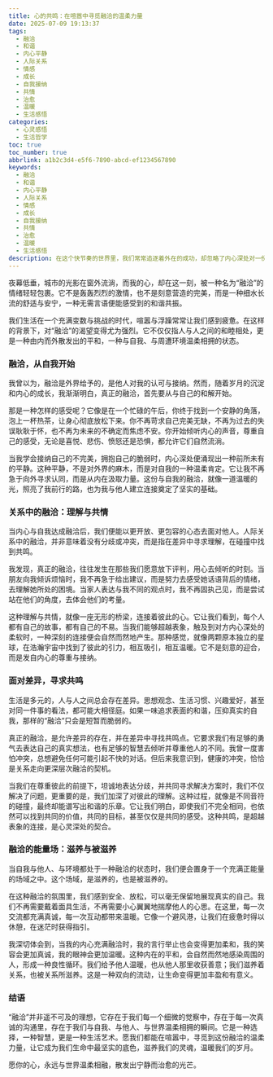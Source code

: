 ```yaml
---
title: 心的共鸣：在喧嚣中寻觅融洽的温柔力量
date: 2025-07-09 19:13:37
tags:
  - 融洽
  - 和谐
  - 内心平静
  - 人际关系
  - 情感
  - 成长
  - 自我接纳
  - 共情
  - 治愈
  - 温暖
  - 生活感悟
categories:
  - 心灵感悟
  - 生活哲学
toc: true
toc_number: true
abbrlink: a1b2c3d4-e5f6-7890-abcd-ef1234567890
keywords:
  - 融洽
  - 和谐
  - 内心平静
  - 人际关系
  - 情感
  - 成长
  - 自我接纳
  - 共情
  - 治愈
  - 温暖
  - 生活感悟
description: 在这个快节奏的世界里，我们常常追逐着外在的成功，却忽略了内心深处对一份“融洽”的渴望。它不仅仅是人际间的和谐，更是与自我、与世界温柔相拥的艺术。今夜，让我们一同探索这份无形却强大的力量，感受它如何滋养我们的生命，让每一个瞬间都充满温暖与安宁。
---
```


夜幕低垂，城市的光影在窗外流淌，而我的心，却在这一刻，被一种名为“融洽”的情绪轻轻包裹。它不是轰轰烈烈的激情，也不是刻意营造的完美，而是一种细水长流的舒适与安宁，一种无需言语便能感受到的和谐共振。

我们生活在一个充满变数与挑战的时代，喧嚣与浮躁常常让我们感到疲惫。在这样的背景下，对“融洽”的渴望变得尤为强烈。它不仅仅指人与人之间的和睦相处，更是一种由内而外散发出的平和，一种与自我、与周遭环境温柔相拥的状态。

### 融洽，从自我开始

我曾以为，融洽是外界给予的，是他人对我的认可与接纳。然而，随着岁月的沉淀和内心的成长，我渐渐明白，真正的融洽，首先要从与自己的和解开始。

那是一种怎样的感受呢？它像是在一个忙碌的午后，你终于找到一个安静的角落，泡上一杯热茶，让身心彻底放松下来。你不再苛求自己完美无缺，不再为过去的失误耿耿于怀，也不再为未来的不确定而焦虑不安。你开始倾听内心的声音，尊重自己的感受，无论是喜悦、悲伤、愤怒还是恐惧，都允许它们自然流淌。

当我学会接纳自己的不完美，拥抱自己的脆弱时，内心深处便涌现出一种前所未有的平静。这种平静，不是对外界的麻木，而是对自我的一种温柔肯定。它让我不再急于向外寻求认同，而是从内在汲取力量。这份与自我的融洽，就像一道温暖的光，照亮了我前行的路，也为我与他人建立连接奠定了坚实的基础。

### 关系中的融洽：理解与共情

当内心与自我达成融洽后，我们便能以更开放、更包容的心态去面对他人。人际关系中的融洽，并非意味着没有分歧或冲突，而是指在差异中寻求理解，在碰撞中找到共鸣。

我发现，真正的融洽，往往发生在那些我们愿意放下评判，用心去倾听的时刻。当朋友向我倾诉烦恼时，我不再急于给出建议，而是努力去感受她话语背后的情绪，去理解她所处的困境。当家人表达与我不同的观点时，我不再固执己见，而是尝试站在他们的角度，去体会他们的考量。

这种理解与共情，就像一座无形的桥梁，连接着彼此的心。它让我们看到，每个人都有自己的故事，都有自己的不易。当我们能够超越表象，触及到对方内心深处的柔软时，一种深刻的连接便会自然而然地产生。那种感觉，就像两颗原本独立的星球，在浩瀚宇宙中找到了彼此的引力，相互吸引，相互温暖。它不是刻意的迎合，而是发自内心的尊重与接纳。

### 面对差异，寻求共鸣

生活是多元的，人与人之间总会存在差异。思想观念、生活习惯、兴趣爱好，甚至对同一件事的看法，都可能大相径庭。如果一味追求表面的和谐，压抑真实的自我，那样的“融洽”只会是短暂而脆弱的。

真正的融洽，是允许差异的存在，并在差异中寻找共鸣点。它要求我们有足够的勇气去表达自己的真实想法，也有足够的智慧去倾听并尊重他人的不同。我曾一度害怕冲突，总想避免任何可能引起不快的对话。但后来我意识到，健康的冲突，恰恰是关系走向更深层次融洽的契机。

当我们在尊重彼此的前提下，坦诚地表达分歧，并共同寻求解决方案时，我们不仅解决了问题，更重要的是，我们加深了对彼此的理解。这种过程，就像是不同音符的碰撞，最终却能谱写出和谐的乐章。它让我们明白，即使我们不完全相同，也依然可以找到共同的价值，共同的目标，甚至仅仅是共同的感受。这种共鸣，是超越表象的连接，是心灵深处的契合。

### 融洽的能量场：滋养与被滋养

当自我与他人、与环境都处于一种融洽的状态时，我们便会置身于一个充满正能量的场域之中。这个场域，是滋养的，也是被滋养的。

在这种融洽的氛围里，我们感到安全、放松，可以毫无保留地展现真实的自己。我们不再需要戴着面具生活，不再需要小心翼翼地揣摩他人的心思。在这里，每一次交流都充满真诚，每一次互动都带来温暖。它像一个避风港，让我们在疲惫时得以休憩，在迷茫时获得指引。

我深切体会到，当我的内心充满融洽时，我的言行举止也会变得更加柔和，我的笑容会更加真诚，我的眼神会更加温暖。这种内在的平和，会自然而然地感染周围的人，形成一种良性循环。我们给予他人温暖，也从他人那里收获善意；我们滋养着关系，也被关系所滋养。这是一种双向的流动，让生命变得更加丰盈和有意义。

### 结语

“融洽”并非遥不可及的理想，它存在于我们每一个细微的觉察中，存在于每一次真诚的沟通里，存在于我们与自我、与他人、与世界温柔相拥的瞬间。它是一种选择，一种智慧，更是一种生活艺术。愿我们都能在喧嚣中，寻觅到这份融洽的温柔力量，让它成为我们生命中最坚实的底色，滋养我们的灵魂，温暖我们的岁月。

愿你的心，永远与世界温柔相融，散发出宁静而治愈的光芒。
